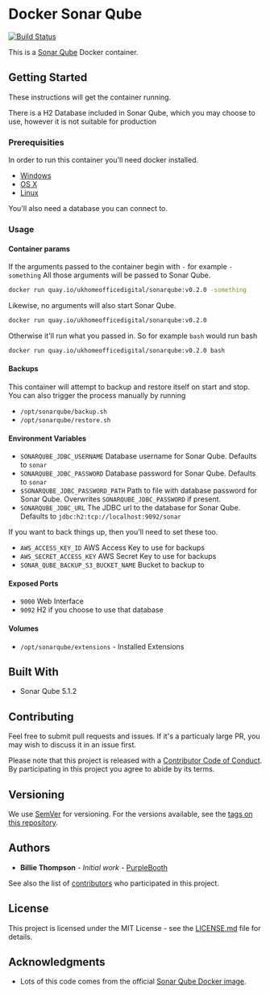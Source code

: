 # Docker Sonar Qube

[![Build Status](https://travis-ci.org/UKHomeOffice/docker-sonarqube.svg?branch=master)](https://travis-ci.org/UKHomeOffice/docker-sonarqube)

This is a [Sonar Qube](http://www.sonarqube.org/) Docker container.

## Getting Started

These instructions will get the container running.

There is a H2 Database included in Sonar Qube, which you may choose to use, however it is not 
suitable for production

### Prerequisities

In order to run this container you'll need docker installed.

* [Windows](https://docs.docker.com/windows/started)
* [OS X](https://docs.docker.com/mac/started/)
* [Linux](https://docs.docker.com/linux/started/)

You'll also need a database you can connect to.

### Usage

#### Container params

If the arguments passed to the container begin with `-` for example `-something` All those arguments
will be passed to Sonar Qube.

```bash
docker run quay.io/ukhomeofficedigital/sonarqube:v0.2.0 -something
```

Likewise, no arguments will also start Sonar Qube.

```bash
docker run quay.io/ukhomeofficedigital/sonarqube:v0.2.0
```

Otherwise it'll run what you passed in. So for example `bash` would run bash

```bash
docker run quay.io/ukhomeofficedigital/sonarqube:v0.2.0 bash
```

#### Backups

This container will attempt to backup and restore itself on start and stop. You can also trigger the process manually by running

* `/opt/sonarqube/backup.sh`
* `/opt/sonarqube/restore.sh`

#### Environment Variables

* `SONARQUBE_JDBC_USERNAME` Database username for Sonar Qube. Defaults to `sonar`
* `SONARQUBE_JDBC_PASSWORD` Database password for Sonar Qube. Defaults to `sonar`
* `$SONARQUBE_JDBC_PASSWORD_PATH` Path to file with database password for Sonar Qube. Overwrites 
  `SONARQUBE_JDBC_PASSWORD` if present.
* `SONARQUBE_JDBC_URL` The JDBC url to the database for Sonar Qube. Defaults to 
  `jdbc:h2:tcp://localhost:9092/sonar`

If you want to back things up, then you'll need to set these too.

* `AWS_ACCESS_KEY_ID` AWS Access Key to use for backups
* `AWS_SECRET_ACCESS_KEY` AWS Secret Key to use for backups
* `SONAR_QUBE_BACKUP_S3_BUCKET_NAME` Bucket to backup to

#### Exposed Ports

* `9000` Web Interface
* `9092` H2 if you choose to use that database

#### Volumes

* `/opt/sonarqube/extensions` - Installed Extensions

## Built With

* Sonar Qube 5.1.2

## Contributing

Feel free to submit pull requests and issues. If it's a particualy large PR, you may wish to discuss
it in an issue first.

Please note that this project is released with a [Contributor Code of Conduct](code_of_conduct.md). 
By participating in this project you agree to abide by its terms.

## Versioning

We use [SemVer](http://semver.org/) for versioning. For the versions available, see the 
[tags on this repository](https://github.com/UKHomeOffice/docker-sonarqube/tags). 

## Authors

* **Billie Thompson** - *Initial work* - [PurpleBooth](https://github.com/PurpleBooth)

See also the list of [contributors](https://github.com/UKHomeOffice/docker-sonarqube/contributors) 
who participated in this project.

## License

This project is licensed under the MIT License - see the [LICENSE.md](LICENSE.md) file for details.

## Acknowledgments

* Lots of this code comes from the official 
  [Sonar Qube Docker image](https://github.com/SonarSource/docker-sonarqube).
